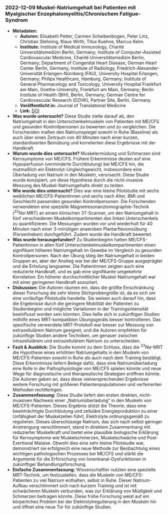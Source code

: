 ### 2022-12-09 Muskel-Natriumgehalt bei Patienten mit Myalgischer Enzephalomyelitis/Chronischem Fatigue-Syndrom
- **Metadaten:**
  - **Autoren:** Elisabeth Petter, Carmen Scheibenbogen, Peter Linz, Christian Stehning, Klaus Wirth, Titus Kuehne, Marcus Kelm.
  - **Institute:** Institute of Medical Immunology, Charité Universitätsmedizin Berlin, Germany; Institute of Computer-Assisted Cardiovascular Medicine, Charité Universitätsmedizin Berlin, Germany; Department of Congenital Heart Disease, German Heart Center Berlin, Germany; Institute of Radiology, Friedrich-Alexander-Universität Erlangen-Nürnberg (FAU), University Hospital Erlangen, Germany; Philips Healthcare, Hamburg, Germany; Institute of General Pharmacology and Toxicology, University Hospital Frankfurt am Main, Goethe-University, Frankfurt am Main, Germany; Berlin Institute of Health (BIH), Berlin, Germany; German Centre for Cardiovascular Research (DZHK), Partner Site, Berlin, Germany.
  - **Veröffentlicht in:** Journal of Translational Medicine
  - **Link:** [DOI](https://doi.org/10.1186/s12967-022-03616-z)
- **Was wurde untersucht?**
Diese Studie zielte darauf ab, den Natriumgehalt in den Unterschenkelmuskeln von Patienten mit ME/CFS und gesunden Kontrollpersonen zu bewerten und zu vergleichen. Die Forschenden maßen den Natriumspiegel sowohl in Ruhe (Baseline) als auch über einen Zeitraum von 40 Minuten nach einer kurzen, standardisierten Beinübung und korrelierten diese Ergebnisse mit der Handkraft.
- **Warum wurde dies untersucht?**
Muskelermüdung und Schmerzen sind Kernsymptome von ME/CFS. Frühere Erkenntnisse deuten auf eine Hypoperfusion (verminderte Durchblutung) bei ME/CFS hin, die mutmaßlich ein Elektrolyt-Ungleichgewicht, insbesondere eine Überladung von Natrium in den Muskeln, verursacht. Diese Studie wurde konzipiert, um diese Hypothese durch die nicht-invasive Messung des Muskel-Natriumgehalts direkt zu testen.
- **Wie wurde dies untersucht?**
Dies war eine kleine Pilotstudie mit sechs weiblichen ME/CFS-Patientinnen und sechs nach Alter, BMI und Geschlecht passenden gesunden Kontrollpersonen. Die Forschenden verwendeten eine spezielle Magnetresonanztomographie-Technik (${}^{23}Na$-MRT) an einem klinischen 3T-Scanner, um den Natriumgehalt in fünf verschiedenen Muskelkompartimenten des linken Unterschenkels zu quantifizieren. Die Messungen wurden vor und wiederholt für 40 Minuten nach einer 3-minütigen anaeroben Plantarflexionsübung (Fersenheben) durchgeführt. Zudem wurde die Handkraft bewertet.
- **Was wurde herausgefunden?**
Zu Studienbeginn hatten ME/CFS-Patientinnen in allen fünf Unterschenkelmuskelkompartimenten einen signifikant höheren Natriumgehalt im Gewebe im Vergleich zu gesunden Kontrollpersonen. Nach der Übung stieg der Natriumgehalt in beiden Gruppen an, aber der Anstieg war bei der ME/CFS-Gruppe ausgeprägter und die Erholung langsamer. Die Patientinnen zeigten auch eine reduzierte Handkraft, und es gab eine signifikante umgekehrte Korrelation: Ein höherer durchschnittlicher Muskel-Natriumgehalt war mit einer geringeren Handkraft assoziiert.
- **Diskussion:**
Die Autoren räumen ein, dass die größte Einschränkung dieser Forschung die sehr kleine Stichprobengröße ist, da es sich um eine vorläufige Pilotstudie handelte. Sie weisen auch darauf hin, dass die Ergebnisse durch die geringere Mobilität der Patienten zu Studienbeginn und mögliche Variationen in der Trainingsintensität beeinflusst worden sein könnten. Dies ließe sich in zukünftigen Studien mithilfe eines MRT-kompatiblen Übungsgeräts besser kontrollieren. Das spezifische verwendete MRT-Protokoll war besser zur Messung von extrazellulärem Natrium geeignet, und die Autoren empfehlen für zukünftige Studien andere Techniken, um genauer zwischen intrazellulärem und extrazellulärem Natrium zu unterscheiden.
- **Fazit & Ausblick:**
Die Studie kommt zu dem Schluss, dass die ${}^{23}Na$-MRT die Hypothese eines erhöhten Natriumgehalts in den Muskeln von ME/CFS-Patienten sowohl in Ruhe als auch nach dem Training bestätigt. Diese Erkenntnisse liefern Belege dafür, dass eine Natriumüberladung eine Rolle in der Pathophysiologie von ME/CFS spielen könnte und neue Wege für diagnostische und therapeutische Strategien eröffnen könnte. Die Autoren geben an, dass diese vielversprechenden Ergebnisse weitere Forschung mit größeren Patientenpopulationen und verfeinerten Methoden rechtfertigen.
- **Zusammenfassung:**
Diese Studie liefert den ersten direkten, nicht-invasiven Nachweis einer „Natriumüberladung“ in den Muskeln von ME/CFS-Patienten. Dieses Ergebnis stützt die Theorie, dass eine beeinträchtigte Durchblutung und zelluläre Energieproduktion zu einer Unfähigkeit der Muskelzellen führt, Elektrolyte ordnungsgemäß zu regulieren. Dieses überschüssige Natrium, das sich nach selbst geringer Anstrengung verschlimmert, stand in direktem Zusammenhang mit reduzierter Muskelkraft und bietet eine plausible biologische Erklärung für Kernsymptome wie Muskelschmerzen, Muskelschwäche und Post-Exertional Malaise. Obwohl dies eine sehr kleine Pilotstudie war, demonstriert sie erfolgreich eine neue Methode zur Beobachtung eines wichtigen pathologischen Prozesses bei ME/CFS und stärkt die Argumente für die Erforschung von Ionenkanal-Dysfunktionen in zukünftiger Behandlungsforschung.
- **Einfache Zusammenfassung:**
Wissenschaftler nutzten eine spezielle MRT-Technik, um festzustellen, dass die Muskeln von ME/CFS-Patienten zu viel Natrium enthalten, selbst in Ruhe. Dieser Natrium-Aufbau verschlimmert sich nach kurzem Training und ist mit schwächeren Muskeln verbunden, was zur Erklärung von Müdigkeit und Schmerzen beitragen könnte. Diese frühe Forschung weist auf ein körperliches Problem bei der Elektrolytregulierung in den Muskeln hin und öffnet eine neue Tür für zukünftige Studien.